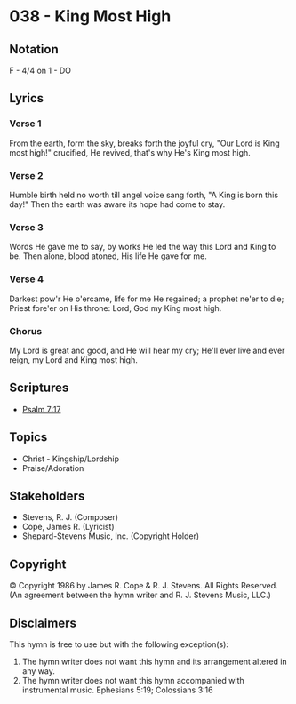 # 038 - King Most High

## Notation

F - 4/4 on 1 - DO

## Lyrics

### Verse 1

From the earth, form the sky, breaks forth the joyful cry, "Our Lord is King most high!" crucified, He revived, that's why He's King most high.

### Verse 2

Humble birth held no worth till angel voice sang forth, "A King is born this day!" Then the earth was aware its hope had come to stay.

### Verse 3

Words He gave me to say, by works He led the way this Lord and King to be. Then alone, blood atoned, His life He gave for me.

### Verse 4

Darkest pow'r He o'ercame, life for me He regained; a prophet ne'er to die; Priest fore'er on His throne: Lord, God my King most high.

### Chorus

My Lord is great and good, and He will hear my cry; He'll ever live and ever reign, my Lord and King most high.


## Scriptures

- [Psalm 7:17](https://www.biblegateway.com/passage/?search=Psalm%207%3A17)

## Topics

- Christ - Kingship/Lordship
- Praise/Adoration

## Stakeholders

- Stevens, R. J. (Composer)
- Cope, James R. (Lyricist)
- Shepard-Stevens Music, Inc. (Copyright Holder)

## Copyright

© Copyright 1986 by James R. Cope & R. J. Stevens. All Rights Reserved.
(An agreement between the hymn writer and R. J. Stevens Music, LLC.)

## Disclaimers

This hymn is free to use but with the following exception(s):
1. The hymn writer does not want this hymn and its arrangement altered in any way.
2. The hymn writer does not want this hymn accompanied with instrumental music.
Ephesians 5:19; Colossians 3:16

